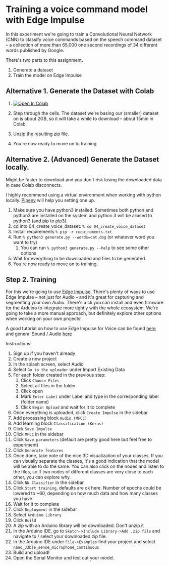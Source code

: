 # Training a voice command model with Edge Impulse
In this experiment we're going to train a Convolutional Neural Network (CNN) to classify voice commands based on the speech command dataset – a collection of more than 65,000 one second recordings of 34 different words published by Google.

There's two parts to this assignment. 
1. Generate a dataset
1. Train the model on Edge Impulse

## Alternative 1. Generate the Dataset with Colab
1. [![Open In Colab](https://colab.research.google.com/assets/colab-badge.svg)](https://colab.research.google.com/github/rikard-io/NYU-ITP-Creating-with-TinyML/blob/main/04%20-%20Voice/04a_create_voice_dataset/Creating_with_TinyML_04a_Generate_a_Voice_Dataset.ipynb)

1. Step through the cells. The dataset we're basing our (smaller) dataset on is about 2GB, so it will take a while to download – about 15min in Colab.
1. Unzip the resulting zip file.
1. You're now ready to move on to training

## Alternative 2. (Advanced) Generate the Dataset locally.
Might be faster to download and you don't risk losing the downloaded data in case Colab disconnects.

I highly recommend using a virtual environment when working with python locally. [Pipenv](https://github.com/pypa/pipenv) will help you setting one up. 

1. Make sure you have python3 installed. Sometimes both python and python3 are installed on the system and python 3 will be aliased to python3 (and pip to pip3).
1. cd into 04_create_voice_dataset: `% cd 04_create_voice_dataset`
1. Install requirements `% pip -r requirements.txt`
1. Run `% python3 generate.py --words=cat,dog` (or whatever word you want to try)
    1. You can run `% python3 generate.py --help` to see some other options
1. Wait for everything to be downloaded and files to be generated.
1. You're now ready to move on to training.

## Step 2. Training
For this we're going to use [Edge Impulse](https://www.edgeimpulse.com/). There's plenty of ways to use Edge Impulse – not just for Audio – and it's great for capturing and segmenting your own Audio. There's a cli you can install and even firmware for the Arduino to integrate more tightly with the whole ecosystem. We're going to take a more manual approach, but definitely explore other options when working on your own projects!

A good tutorial on how to use Edge Impulse for Voice can be found [here](https://docs.edgeimpulse.com/docs/responding-to-your-voice) and general Sound / Audio [here](https://docs.edgeimpulse.com/docs/audio-classification)

Instructions:
1. Sign up if you haven't already
1. Create a new project
1. In the splash screen, select Audio
1. Select `Go to the uploader` under Import Existing Data
1. For each folder created in the previous step:
    1. Click `Choose Files`
    1. Select all files in the folder
    1. Click open
    1. Mark `Enter Label` under Label and type in the corresponding label (folder name)
    1. Click `Begin Upload` and wait for it to complete
1. Once everything is uploaded, click `Create Impulse` in the sidebar
1. Add processing block `Audio (MFCC)`
1. Add learning block `Classification (Keras)`
1. Click `Save Impulse`
1. Click `MFCC` in the sidebar
1. Click `Save parameters` (default are pretty good here but feel free to experiment)
1. Click `Generate features`
1. Once done, take note of the nice 3D visualization of your classes. If you can visually separate the classes, it's a good indication that the model will be able to do the same. You can also click on the nodes and listen to the files, so if two nodes of different classes are very close to each other, you can 
explore why.
1. Click `NN Classifier` in the sidebar
1. Click `Start training`, defaults are ok here. Number of epochs could be lowered to ~60, depending on how much data and how many classes you have.
1. Wait for it to complete
1. Click `Deployment` in the sidebar
1. Select `Arduino Library`
1. Click `Build`
1. A zip with an Arduino library will be downloaded. Don't unzip it
1. In the Arduino IDE, go to `Sketch->Include Library->Add .zip file` and navigate to / select your downloaded zip file.
1. In the Arduino IDE under `File->Examples` find your project and select `nano_33ble_sense_microphone_continuous`
1. Build and upload!
1. Open the Serial Monitor and test out your model.

